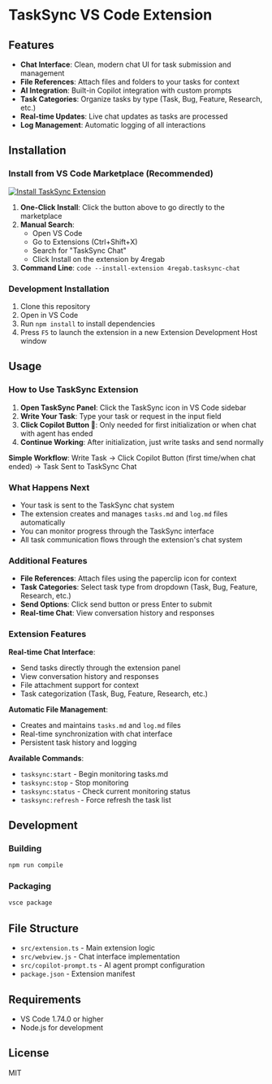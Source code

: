# TaskSync VS Code Extension

## Features

- **Chat Interface**: Clean, modern chat UI for task submission and management
- **File References**: Attach files and folders to your tasks for context
- **AI Integration**: Built-in Copilot integration with custom prompts
- **Task Categories**: Organize tasks by type (Task, Bug, Feature, Research, etc.)
- **Real-time Updates**: Live chat updates as tasks are processed
- **Log Management**: Automatic logging of all interactions

## Installation

### Install from VS Code Marketplace (Recommended)

[![Install TaskSync Extension](https://img.shields.io/badge/VS_Code-Install_TaskSync-0098FF?style=flat-square&logo=visualstudiocode&logoColor=white)](https://marketplace.visualstudio.com/items?itemName=4regab.tasksync-chat)

1. **One-Click Install**: Click the button above to go directly to the marketplace
2. **Manual Search**:
   - Open VS Code
   - Go to Extensions (Ctrl+Shift+X)
   - Search for "TaskSync Chat"
   - Click Install on the extension by 4regab
3. **Command Line**: `code --install-extension 4regab.tasksync-chat`

### Development Installation

1. Clone this repository
2. Open in VS Code
3. Run `npm install` to install dependencies
4. Press `F5` to launch the extension in a new Extension Development Host window

## Usage

### How to Use TaskSync Extension

1. **Open TaskSync Panel**: Click the TaskSync icon in VS Code sidebar
2. **Write Your Task**: Type your task or request in the input field
3. **Click Copilot Button 🤖**: Only needed for first initialization or when chat with agent has ended
4. **Continue Working**: After initialization, just write tasks and send normally

**Simple Workflow**: Write Task → Click Copilot Button (first time/when chat ended) → Task Sent to TaskSync Chat

### What Happens Next

- Your task is sent to the TaskSync chat system
- The extension creates and manages `tasks.md` and `log.md` files automatically
- You can monitor progress through the TaskSync interface
- All task communication flows through the extension's chat system

### Additional Features

- **File References**: Attach files using the paperclip icon for context
- **Task Categories**: Select task type from dropdown (Task, Bug, Feature, Research, etc.)
- **Send Options**: Click send button or press Enter to submit
- **Real-time Chat**: View conversation history and responses

### Extension Features

**Real-time Chat Interface**:

- Send tasks directly through the extension panel
- View conversation history and responses
- File attachment support for context
- Task categorization (Task, Bug, Feature, Research, etc.)

**Automatic File Management**:

- Creates and maintains `tasks.md` and `log.md` files
- Real-time synchronization with chat interface
- Persistent task history and logging

**Available Commands**:

- `tasksync:start` - Begin monitoring tasks.md
- `tasksync:stop` - Stop monitoring
- `tasksync:status` - Check current monitoring status
- `tasksync:refresh` - Force refresh the task list

## Development

### Building

```bash
npm run compile
```

### Packaging

```bash
vsce package
```

## File Structure

- `src/extension.ts` - Main extension logic
- `src/webview.js` - Chat interface implementation
- `src/copilot-prompt.ts` - AI agent prompt configuration
- `package.json` - Extension manifest

## Requirements

- VS Code 1.74.0 or higher
- Node.js for development

## License

MIT

